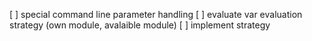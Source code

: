 
[ ] special command line parameter handling
[ ] evaluate var evaluation strategy (own module, avalaible module) 
[ ] implement strategy
